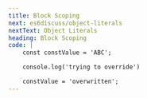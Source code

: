 ```yaml
---
title: Block Scoping
next: es6discuss/object-literals
nextText: Object Literals
heading: Block Scoping
code: |
    const constValue = 'ABC';

    console.log('trying to override')

    constValue = 'overwritten';
---
```

